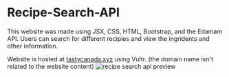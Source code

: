 # Recipe-Search-API

This website was made using JSX, CSS, HTML, Bootstrap, and the Edamam API. Users can search for different recipies and view the ingridents and other information. 

Website is hosted at [tastycanada.xyz](https://tastycanada.xyz/) using Vultr. (the domain name isn't related to the website content) 
![recipe search api preview](https://user-images.githubusercontent.com/97710861/195509622-4c231987-0377-4dd7-a85c-8103a034fb4c.png)
